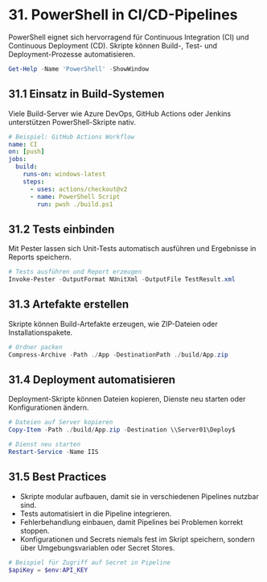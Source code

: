# 31. PowerShell in CI/CD-Pipelines

PowerShell eignet sich hervorragend für Continuous Integration (CI) und Continuous Deployment (CD). Skripte können Build-, Test- und Deployment-Prozesse automatisieren.

```powershell
Get-Help -Name 'PowerShell' -ShowWindow
```

## 31.1 Einsatz in Build-Systemen

Viele Build-Server wie Azure DevOps, GitHub Actions oder Jenkins unterstützen PowerShell-Skripte nativ.

```yaml
# Beispiel: GitHub Actions Workflow
name: CI
on: [push]
jobs:
  build:
    runs-on: windows-latest
    steps:
      - uses: actions/checkout@v2
      - name: PowerShell Script
        run: pwsh ./build.ps1
```

## 31.2 Tests einbinden

Mit Pester lassen sich Unit-Tests automatisch ausführen und Ergebnisse in Reports speichern.

```powershell
# Tests ausführen und Report erzeugen
Invoke-Pester -OutputFormat NUnitXml -OutputFile TestResult.xml
```

## 31.3 Artefakte erstellen

Skripte können Build-Artefakte erzeugen, wie ZIP-Dateien oder Installationspakete.

```powershell
# Ordner packen
Compress-Archive -Path ./App -DestinationPath ./build/App.zip
```

## 31.4 Deployment automatisieren

Deployment-Skripte können Dateien kopieren, Dienste neu starten oder Konfigurationen ändern.

```powershell
# Dateien auf Server kopieren
Copy-Item -Path ./build/App.zip -Destination \\Server01\Deploy$

# Dienst neu starten
Restart-Service -Name IIS
```

## 31.5 Best Practices

- Skripte modular aufbauen, damit sie in verschiedenen Pipelines nutzbar sind.
- Tests automatisiert in die Pipeline integrieren.
- Fehlerbehandlung einbauen, damit Pipelines bei Problemen korrekt stoppen.
- Konfigurationen und Secrets niemals fest im Skript speichern, sondern über Umgebungsvariablen oder Secret Stores.

```powershell
# Beispiel für Zugriff auf Secret in Pipeline
$apiKey = $env:API_KEY
```
